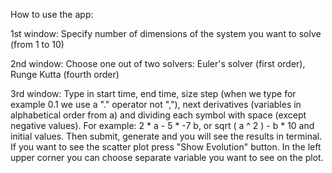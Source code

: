How to use the app:

1st window:
Specify number of dimensions of the system you want to solve (from 1 to 10)

2nd window:
Choose one out of two solvers: Euler's solver (first order), Runge Kutta (fourth order)

3rd window: 
Type in start time, end time, size step (when we type for example 0.1 we use a "." operator not ","),
next derivatives (variables in alphabetical order from a) and dividing each symbol with space (except negative values). For example: 2 * a - 5 * -7 b, or sqrt ( a ^ 2 ) - b * 10 and initial values. Then submit, generate and you will see the results in terminal. If you want to see the scatter plot press "Show Evolution" button. In the left upper corner you can choose separate variable you want to see on the plot.